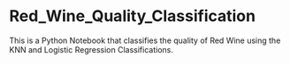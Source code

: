 # Red_Wine_Quality_Classification
This is a Python Notebook that classifies the quality of Red Wine using the KNN and Logistic Regression Classifications.
